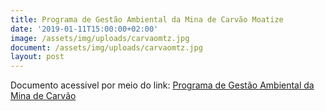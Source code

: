 ```yaml
---
title: Programa de Gestão Ambiental da Mina de Carvão Moatize
date: '2019-01-11T15:00:00+02:00'
image: /assets/img/uploads/carvaomtz.jpg
document: /assets/img/uploads/carvaomtz.jpg
layout: post
---
```

Documento acessivel por meio do link: [Programa de Gestão Ambiental da Mina de Carvão ](https://drive.google.com/file/d/0B46PkUUTkCbtMW54Tzd5cDV3Y29nb1JYYlpUQi1ScTQzX3Jv/view?usp=sharing)
